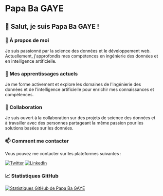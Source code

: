 # Papa Ba GAYE 

## 👋 Salut, je suis Papa Ba GAYE !

### 👀 À propos de moi
Je suis passionné par la science des données et le développement web. Actuellement, j'approfondis mes compétences en ingénierie des données et en intelligence artificielle.

### 🌱 Mes apprentissages actuels
Je me forme activement et explore les domaines de l'ingénierie des données et de l'intelligence artificielle pour enrichir mes connaissances et compétences.

### 💞️ Collaboration
Je suis ouvert à la collaboration sur des projets de science des données et à travailler avec des personnes partageant la même passion pour les solutions basées sur les données.

### 📫 Comment me contacter
Vous pouvez me contacter sur les plateformes suivantes :

[![Twitter](https://raw.githubusercontent.com/peterthehan/peterthehan/master/assets/twitter.svg)](https://twitter.com/BraBeatz)
[![LinkedIn](https://raw.githubusercontent.com/peterthehan/peterthehan/master/assets/linkedin.svg)](https://www.linkedin.com/in/papa-ba-gaye-8970651a6/)

### 📈 Statistiques GitHub
[![Statistiques GitHub de Papa Ba GAYE](https://github-readme-stats.vercel.app/api?username=PapaBaGaye&show_icons=true&theme=gotham)](https://github.com/PapaBaGaye)
